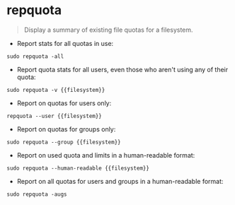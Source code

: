 # repquota

> Display a summary of existing file quotas for a filesystem.

- Report stats for all quotas in use:

`sudo repquota -all`

- Report quota stats for all users, even those who aren't using any of their quota:

`sudo repquota -v {{filesystem}}`

- Report on quotas for users only:

`repquota --user {{filesystem}}`

- Report on quotas for groups only:

`sudo repquota --group {{filesystem}}`

- Report on used quota and limits in a human-readable format:

`sudo repquota --human-readable {{filesystem}}`

- Report on all quotas for users and groups in a human-readable format:

`sudo repquota -augs`
